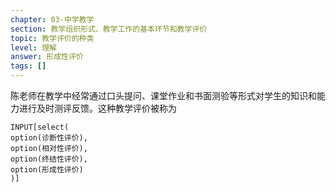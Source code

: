 ```yaml
---
chapter: 03-中学教学
section: 教学组织形式、教学工作的基本环节和教学评价
topic: 教学评价的种类
level: 理解
answer: 形成性评价
tags: []
---
```


陈老师在教学中经常通过口头提问、课堂作业和书面测验等形式对学生的知识和能力进行及时测评反馈。这种教学评价被称为

```meta-bind
INPUT[select(
option(诊断性评价),
option(相对性评价),
option(终结性评价),
option(形成性评价)
)]
```
